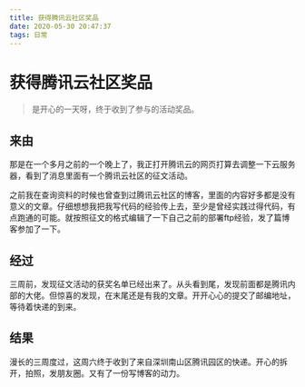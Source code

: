 ```yaml
---
title: 获得腾讯云社区奖品
date: 2020-05-30 20:47:37
tags: 日常
---
```


# 获得腾讯云社区奖品
> 是开心的一天呀，终于收到了参与的活动奖品。

<!--more-->

## 来由
那是在一个多月之前的一个晚上了，我正打开腾讯云的网页打算去调整一下云服务器，看到了消息里面有一个腾讯云社区的征文活动。

之前我在查询资料的时候也曾查到过腾讯云社区的博客，里面的内容好多都是没有意义的文章。仔细想想我把我写代码的经验传上去，至少是曾经实践过得代码，有点跑通的可能。就按照征文的格式编辑了一下自己之前的部署ftp经验，发了篇博客参加了一下。

## 经过
三周前，发现征文活动的获奖名单已经出来了。从头看到尾，发现前面都是腾讯内部的大佬。但惊喜的发现，在末尾还是有我的文章。开开心心的提交了邮编地址，等待着快递的到来。

## 结果
漫长的三周度过，这周六终于收到了来自深圳南山区腾讯园区的快递。开心的拆开，拍照，发朋友圈。又有了一份写博客的动力。